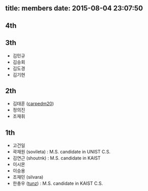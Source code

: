 title: members
date: 2015-08-04 23:07:50
---

## 4th

## 3th

- 김민규
- 김승회
- 김도경
- 김기현

## 2th

- 김태훈 ([carpedm20](http://carpedm20.github.io/))
- 정의진
- 조재휘

## 1th

- 고건일
- 곽재원 (sovileta) : M.S. candidate in UNIST C.S.
- 김연근 (shoutnk) : M.S. candidate in KAIST
- 이시몬
- 이승용
- 조재민 (silvara)
- 한충우 ([tunz](http://blog.tunz.kr/)) : M.S. candidate in KAIST C.S.
